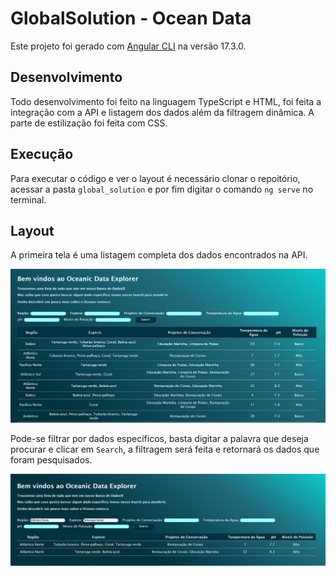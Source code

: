 # GlobalSolution - Ocean Data

Este projeto foi gerado com [Angular CLI](https://github.com/angular/angular-cli) na versão 17.3.0.

## Desenvolvimento

Todo desenvolvimento foi feito na linguagem TypeScript e HTML, foi feita a integração com a API e listagem dos dados além da filtragem dinâmica.
A parte de estilização foi feita com CSS.

## Execução 

Para executar o código e ver o layout é necessário clonar o repoitório, acessar a pasta `global_solution` e por fim digitar o comando `ng serve` no terminal.

## Layout

A primeira tela é uma listagem completa dos dados encontrados na API.

![tela1](images\Tela1.png)

Pode-se filtrar por dados específicos, basta digitar a palavra que deseja procurar e clicar em `Search`, a filtragem será feita e retornará os dados que foram pesquisados.

![tela2](images\Tela2.png)
